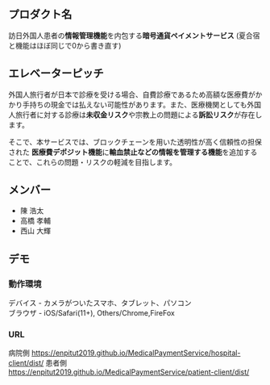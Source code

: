 ## プロダクト名
訪日外国人患者の**情報管理機能**を内包する**暗号通貨ペイメントサービス**
(夏合宿と機能はほぼ同じで0から書き直す)  

## エレベーターピッチ
外国人旅行者が日本で診療を受ける場合、自費診療であるため高額な医療費がかかり手持ちの現金では払えない可能性があります。また、医療機関としても外国人旅行者に対する診療は**未収金リスク**や宗教上の問題による**訴訟リスク**が存在します。

そこで、本サービスでは、ブロックチェーンを用いた透明性が高く信頼性の担保された
**医療費デポジット機能**に**輸血禁止などの情報を管理する機能**を追加することで、これらの問題・リスクの軽減を目指します。

## メンバー
- 陳 浩太
- 高橋 孝輔
- 西山 大輝

## デモ
### 動作環境
デバイス - カメラがついたスマホ、タブレット、パソコン  
ブラウザ - iOS/Safari(11+), Others/Chrome,FireFox

### URL
病院側
https://enpitut2019.github.io/MedicalPaymentService/hospital-client/dist/ 
患者側
https://enpitut2019.github.io/MedicalPaymentService/patient-client/dist/
